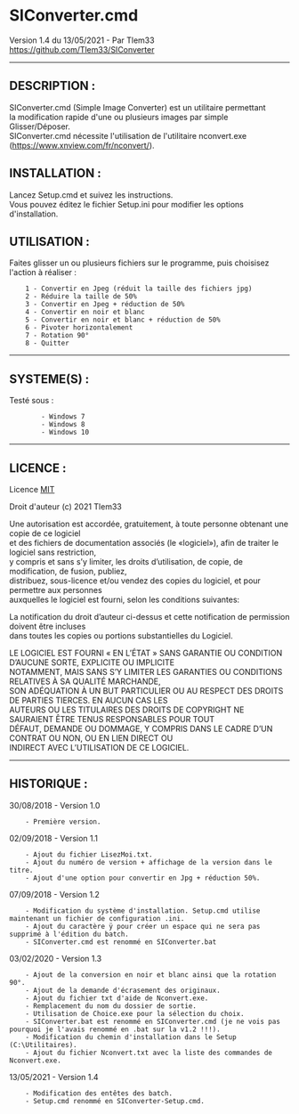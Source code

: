 # SIConverter.cmd 

Version 1.4 du 13/05/2021 - Par Tlem33  
https://github.com/Tlem33/SIConverter

***

## DESCRIPTION :

SIConverter.cmd (Simple Image Converter) est un utilitaire permettant  
la modification rapide d'une ou plusieurs images par simple Glisser/Déposer.  
SIConverter.cmd nécessite l'utilisation de l'utilitaire nconvert.exe (https://www.xnview.com/fr/nconvert/).


## INSTALLATION :

Lancez Setup.cmd et suivez les instructions.  
Vous pouvez éditez le fichier Setup.ini pour modifier les options d'installation.


## UTILISATION :

Faites glisser un ou plusieurs fichiers sur le programme, puis choisisez l'action à réaliser :

		1 - Convertir en Jpeg (réduit la taille des fichiers jpg)  
		2 - Réduire la taille de 50%  
		3 - Convertir en Jpeg + réduction de 50%  
		4 - Convertir en noir et blanc  
		5 - Convertir en noir et blanc + réduction de 50%  
		6 - Pivoter horizontalement  
		7 - Rotation 90°  
		8 - Quitter  

***

## SYSTEME(S) :

Testé sous :

            - Windows 7
            - Windows 8
            - Windows 10

***

## LICENCE :

Licence [MIT](https://fr.wikipedia.org/wiki/Licence_MIT)  

Droit d'auteur (c) 2021 Tlem33  

Une autorisation est accordée, gratuitement, à toute personne obtenant une copie de ce logiciel  
et des fichiers de documentation associés (le «logiciel»), afin de traiter le logiciel sans restriction,  
y compris et sans s’y limiter, les droits d’utilisation, de copie, de modification, de fusion, publiez,  
distribuez, sous-licence et/ou vendez des copies du logiciel, et pour permettre aux personnes  
auxquelles le logiciel est fourni, selon les conditions suivantes:  

La notification du droit d’auteur ci-dessus et cette notification de permission doivent être incluses  
dans toutes les copies ou portions substantielles du Logiciel.  

LE LOGICIEL EST FOURNI « EN L’ÉTAT » SANS GARANTIE OU CONDITION D’AUCUNE SORTE, EXPLICITE OU IMPLICITE  
NOTAMMENT, MAIS SANS S’Y LIMITER LES GARANTIES OU CONDITIONS RELATIVES À SA QUALITÉ MARCHANDE,  
SON ADÉQUATION À UN BUT PARTICULIER OU AU RESPECT DES DROITS DE PARTIES TIERCES. EN AUCUN CAS LES  
AUTEURS OU LES TITULAIRES DES DROITS DE COPYRIGHT NE SAURAIENT ÊTRE TENUS RESPONSABLES POUR TOUT  
DÉFAUT, DEMANDE OU DOMMAGE, Y COMPRIS DANS LE CADRE D’UN CONTRAT OU NON, OU EN LIEN DIRECT OU  
INDIRECT AVEC L’UTILISATION DE CE LOGICIEL.

---

## HISTORIQUE :

30/08/2018 - Version 1.0

		- Première version.


02/09/2018 - Version 1.1

		- Ajout du fichier LisezMoi.txt.  
		- Ajout du numéro de version + affichage de la version dans le titre.  
		- Ajout d'une option pour convertir en Jpg + réduction 50%.  


07/09/2018 - Version 1.2

		- Modification du système d'installation. Setup.cmd utilise maintenant un fichier de configuration .ini.
		- Ajout du caractère ÿ pour créer un espace qui ne sera pas supprimé à l'édition du batch.
		- SIConverter.cmd est renommé en SIConverter.bat


03/02/2020 - Version 1.3

		- Ajout de la conversion en noir et blanc ainsi que la rotation 90°.
		- Ajout de la demande d'écrasement des originaux.
		- Ajout du fichier txt d'aide de Nconvert.exe.
		- Remplacement du nom du dossier de sortie.
		- Utilisation de Choice.exe pour la sélection du choix.
		- SIConverter.bat est renommé en SIConverter.cmd (je ne vois pas pourquoi je l'avais renommé en .bat sur la v1.2 !!!).
		- Modification du chemin d'installation dans le Setup (C:\Utilitaires).
		- Ajout du fichier Nconvert.txt avec la liste des commandes de Nconvert.exe.


13/05/2021 - Version 1.4

		- Modification des entêtes des batch.
		- Setup.cmd renommé en SIConverter-Setup.cmd.
